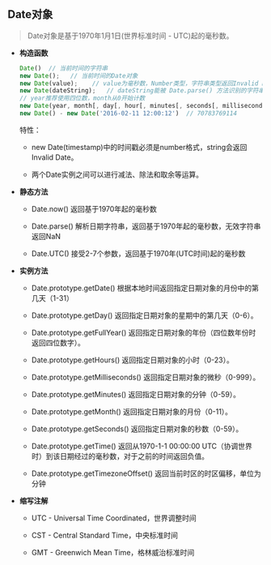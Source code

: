 ## Date对象

  > Date对象是基于1970年1月1日(世界标准时间 - UTC)起的毫秒数。

* **构造函数**

  ```js
  Date()  // 当前时间的字符串
  new Date();   // 当前时间的Date对象
  new Date(value);    // value为毫秒数，Number类型，字符串类型返回Invalid Date
  new Date(dateString);   // dateString能被 Date.parse() 方法识别的字符串
  // year推荐使用四位数，month从0开始计数
  new Date(year, month[, day[, hour[, minutes[, seconds[, milliseconds]]]]]);
  new Date() - new Date('2016-02-11 12:00:12')  // 70783769114
  ```

  特性：

  - new Date(timestamp)中的时间戳必须是number格式，string会返回Invalid Date。

  - 两个Date实例之间可以进行减法、除法和取余等运算。

* **静态方法**

  - Date.now()  返回基于1970年起的毫秒数

  - Date.parse()  解析日期字符串，返回基于1970年起的毫秒数，无效字符串返回NaN

  - Date.UTC()  接受2-7个参数，返回基于1970年(UTC时间)起的毫秒数

* **实例方法**

  - Date.prototype.getDate() 根据本地时间返回指定日期对象的月份中的第几天（1-31）

  - Date.prototype.getDay() 返回指定日期对象的星期中的第几天（0-6）。

  - Date.prototype.getFullYear() 返回指定日期对象的年份（四位数年份时返回四位数字）。
  
  - Date.prototype.getHours() 返回指定日期对象的小时（0-23）。
  
  - Date.prototype.getMilliseconds() 返回指定日期对象的微秒（0-999）。
  
  - Date.prototype.getMinutes() 返回指定日期对象的分钟（0-59）。
  
  - Date.prototype.getMonth() 返回指定日期对象的月份（0-11）。
  
  - Date.prototype.getSeconds() 返回指定日期对象的秒数（0-59）。
  
  - Date.prototype.getTime() 返回从1970-1-1 00:00:00 UTC（协调世界时）到该日期经过的毫秒数，对于之前的时间返回负值。
  
  - Date.prototype.getTimezoneOffset() 返回当前时区的时区偏移，单位为分钟

* **缩写注解**

  - UTC - Universal Time Coordinated，世界调整时间

  - CST -  Central Standard Time，中央标准时间

  - GMT - Greenwich Mean Time，格林威治标准时间